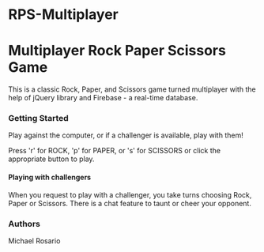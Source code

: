 # RPS-Multiplayer
<h1>Multiplayer Rock Paper Scissors Game</h1>

This is a classic Rock, Paper, and Scissors game turned multiplayer with the help of jQuery library and Firebase - a real-time database.

<h3>Getting Started</h3>
Play against the computer, or if a challenger is available, play with them!

Press 'r' for ROCK, 'p' for PAPER, or 's' for SCISSORS or click the appropriate button to play.

<h4>Playing with challengers</h4>
When you request to play with a challenger, you take turns choosing Rock, Paper or Scissors.  There is a chat feature to taunt or cheer your opponent.

<h3>Authors</h3>
Michael Rosario
